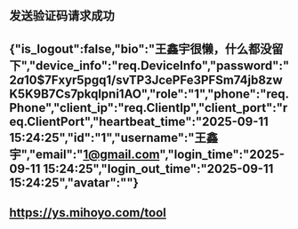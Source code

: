 发送验证码请求成功
---
{"is_logout":false,"bio":"王鑫宇很懒，什么都没留下","device_info":"req.DeviceInfo","password":"$2a$10$7Fxyr5pgq1/svTP3JcePFe3PFSm74jb8zwK5K9B7Cs7pkqlpni1AO","role":"1","phone":"req.Phone","client_ip":"req.ClientIp","client_port":"req.ClientPort","heartbeat_time":"2025-09-11 15:24:25","id":"1","username":"王鑫宇","email":"1@gmail.com","login_time":"2025-09-11 15:24:25","login_out_time":"2025-09-11 15:24:25","avatar":""}
---
https://ys.mihoyo.com/tool
---
